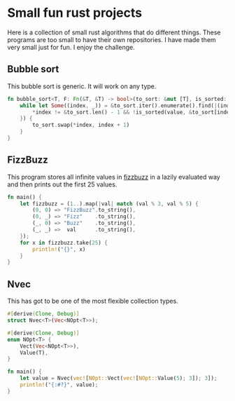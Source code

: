 # Small fun rust projects

Here is a collection of small rust algorithms that do different things. These programs are too small to have their own repositories. I have made them very small just for fun. I enjoy the challenge.

## Bubble sort

This bubble sort is generic. It will work on any type.

```rust
fn bubble_sort<T, F: Fn(&T, &T) -> bool>(to_sort: &mut [T], is_sorted: F) {
    while let Some((index, _)) = &to_sort.iter().enumerate().find(|(index, value)| {
        *index != &to_sort.len() - 1 && !is_sorted(value, &to_sort[index + 1])
    }) {
        to_sort.swap(*index, index + 1)
    }
}
```

## FizzBuzz

This program stores all infinite values in [fizzbuzz](https://en.wikipedia.org/wiki/Fizz_buzz) in a lazily evaluated way and then prints out the first 25 values.

```rust
fn main() {
    let fizzbuzz = (1..).map(|val| match (val % 3, val % 5) {
        (0, 0) => "FizzBuzz".to_string(),
        (0, _) => "Fizz"    .to_string(),
        (_, 0) => "Buzz"    .to_string(),
        (_, _) =>  val      .to_string(),
    });
    for x in fizzbuzz.take(25) {
        println!("{}", x)
    }
}
```

## Nvec

This has got to be one of the most flexible collection types.

```rust
#[derive(Clone, Debug)]
struct Nvec<T>(Vec<NOpt<T>>);

#[derive(Clone, Debug)]
enum NOpt<T> {
    Vect(Vec<NOpt<T>>),
    Value(T),
}

fn main() {
    let value = Nvec(vec![NOpt::Vect(vec![NOpt::Value(5); 3]); 3]);
    println!("{:#?}", value);
}
```

